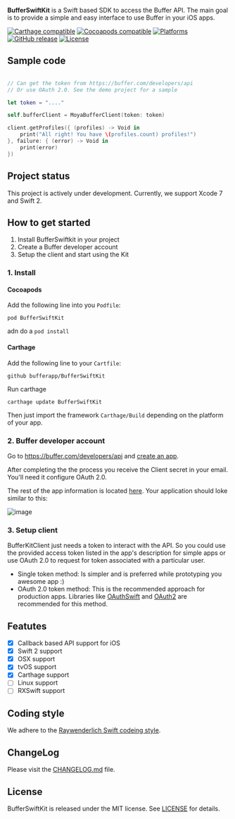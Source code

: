 **BufferSwiftKit** is a Swift based SDK to access the Buffer API. 
The main goal is to provide a simple and easy interface to use Buffer in your iOS apps.

[![Carthage compatible](https://img.shields.io/badge/Carthage-compatible-4BC51D.svg?style=flat)](https://github.com/Carthage/Carthage)
[![Cocoapods compatible](https://img.shields.io/badge/Cocoapods-compatible-4BC51D.svg?style=flat)](https://cocoapods.org/)
[![Platforms](https://img.shields.io/badge/platform-ios%20%7C%20osx%20%7C%20watchos%7C%20tvos-lightgray.svg)]()
[![GitHub release](https://img.shields.io/badge/release-0.0.6-blue.svg)]()
[![License](https://img.shields.io/badge/license-MIT-blue.svg)]()

## Sample code

```swift

// Can get the token from https://buffer.com/developers/api
// Or use OAuth 2.0. See the demo project for a sample

let token = "...." 

self.bufferClient = MoyaBufferClient(token: token)

client.getProfiles({ (profiles) -> Void in
    print("All right! You have \(profiles.count) profiles!")
}, failure: { (error) -> Void in
    print(error)
})

```

## Project status

This project is actively under development.
Currently, we support Xcode 7 and Swift 2.

## How to get started

1. Install BufferSwiftkit in your project
2. Create a Buffer developer account
3. Setup the client and start using the Kit

### 1. Install

#### Cocoapods
Add the following line into you ```Podfile```:

```
pod BufferSwiftKit
```

adn do a ```pod install```

#### Carthage

Add the following line to your ```Cartfile```:

```
github bufferapp/BufferSwiftKit
```

Run carthage 

```
carthage update BufferSwiftKit
```

Then just import the framework ```Carthage/Build``` depending on the platform of your app.

### 2. Buffer developer account

Go to https://buffer.com/developers/api and [create an app](https://buffer.com/developers/apps/create).

After completing the the process you receive the Client secret in your email. You'll need it configure OAuth 2.0.

The rest of the app information is located [here](https://buffer.com/developers/apps). Your application should loke similar to this:

![image](http://cl.ly/03453V0E1I07/ss.png)

### 3. Setup client

BufferKitClient just needs a token to interact with the API. So you could use the provided access token listed in the app's description for simple apps or use OAuth 2.0 to request for token associated with a particular user.

* Single token method: Is simpler and is preferred while prototyping you awesome app :)
* OAuth 2.0 token method: This is the recommended approach for production apps. Libraries like [OAuthSwift](https://github.com/OAuthSwift/OAuthSwift) and [OAuth2](https://github.com/p2/OAuth2) are recommended for this method.

## Featutes

- [x] Callback based API support for iOS
- [x] Swift 2 support
- [x] OSX support
- [x] tvOS support
- [x] Carthage support
- [ ] Linux support
- [ ] RXSwift support

## Coding style

We adhere to the [Raywenderlich Swift codeing style](https://github.com/raywenderlich/swift-style-guide).

## ChangeLog

Please visit the [CHANGELOG.md](CHANGELOG.md) file.

## License

BufferSwiftKit is released under the MIT license. See [LICENSE](LICENSE) for details.
